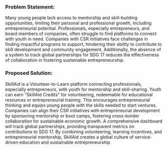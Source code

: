 ### Problem Statement:
 Many young people lack access to mentorship and skill-building opportunities, limiting their
 personal and professional growth, including entrepreneurial potential. Professionals, especially
 entrepreneurs, and board members of companies, often struggle to find platforms to connect
 with youth in need. Companies with CSR initiatives face challenges in finding impactful
 programs to support, hindering their ability to contribute to skill development and community
 engagement. Additionally, the absence of a system to track global partnerships for SDG 17
 reduces the effectiveness of collaboration in fostering sustainable entrepreneurship.
 
### Proposed Solution:
 SkillAid is a Volunteer-to-Learn platform connecting professionals, especially entrepreneurs,
 with youth for mentorship and skill-sharing. Youth can earn "SkillAid Credits" for volunteering,
 redeemable for educational resources or entrepreneurial training. This encourages
 entrepreneurial thinking and equips young people with the skills needed to start ventures.
 Companies can align their CSR initiatives with entrepreneurial development by sponsoring
 mentorship or boot camps, fostering cross-border collaboration for sustainable economic
 growth. A comprehensive dashboard will track global partnerships, providing transparent
 metrics on contributions to SDG 17.
 By combining volunteering, learning incentives, and entrepreneurial mentorship, SkillAid creates
 a global culture of service-driven education and sustainable entrepreneurship

